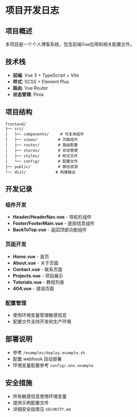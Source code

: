 # 项目开发日志

## 项目概述
本项目是一个个人博客系统，包含前端Vue应用和相关配置文件。

## 技术栈
- **前端**: Vue 3 + TypeScript + Vite
- **样式**: SCSS + Element Plus
- **路由**: Vue Router
- **状态管理**: Pinia

## 项目结构
```
frontend/
├── src/
│   ├── components/     # 可复用组件
│   ├── views/         # 页面组件
│   ├── router/        # 路由配置
│   ├── stores/        # 状态管理
│   ├── styles/        # 样式文件
│   └── config/        # 配置文件
├── public/            # 静态资源
└── dist/             # 构建输出
```

## 开发记录

### 组件开发
- **Header/HeaderNav.vue** - 导航栏组件
- **Footer/FooterMain.vue** - 底部信息组件  
- **BackToTop.vue** - 返回顶部功能组件

### 页面开发
- **Home.vue** - 首页
- **About.vue** - 关于页面
- **Contact.vue** - 联系页面
- **Projects.vue** - 项目展示
- **Tutorials.vue** - 教程列表
- **404.vue** - 错误页面

### 配置管理
- 使用环境变量管理敏感信息
- 配置文件支持开发和生产环境

## 部署说明
- 参考 `/examples/deploy.example.sh`
- 配置 webhook 自动部署
- 环境变量配置参考 `config/.env.example`

## 安全措施
- 所有敏感信息使用环境变量
- 提供示例配置文件
- 详细安全指南见 `SECURITY.md`